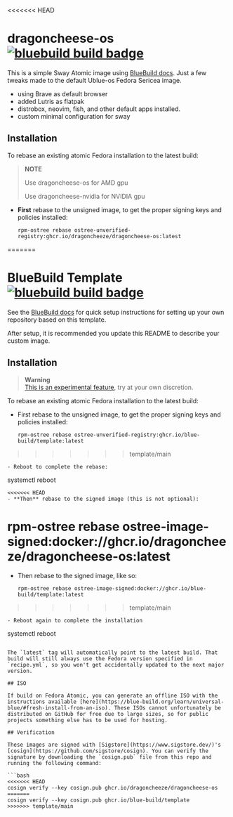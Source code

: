 <<<<<<< HEAD
# dragoncheese-os &nbsp; [![bluebuild build badge](https://github.com/dragoncheeze/dragoncheese-os/actions/workflows/build.yml/badge.svg)](https://github.com/dragoncheeze/dragoncheese-os/actions/workflows/build.yml)

This is a simple Sway Atomic image using [BlueBuild docs](https://blue-build.org/how-to/setup/).
Just a few tweaks made to the default Ublue-os Fedora Sericea image.
 - using Brave as default browser
 - added Lutris as flatpak
 - distrobox, neovim, fish, and other default apps installed.
 - custom minimal configuration for sway


## Installation

To rebase an existing atomic Fedora installation to the latest build:

> **NOTE**
>
> Use dragoncheese-os for AMD gpu
>
> Use dragoncheese-nvidia for NVIDIA gpu


- **First** rebase to the unsigned image, to get the proper signing keys and policies installed:
  ```
  rpm-ostree rebase ostree-unverified-registry:ghcr.io/dragoncheeze/dragoncheese-os:latest
=======
# BlueBuild Template &nbsp; [![bluebuild build badge](https://github.com/blue-build/template/actions/workflows/build.yml/badge.svg)](https://github.com/blue-build/template/actions/workflows/build.yml)

See the [BlueBuild docs](https://blue-build.org/how-to/setup/) for quick setup instructions for setting up your own repository based on this template.

After setup, it is recommended you update this README to describe your custom image.

## Installation

> **Warning**  
> [This is an experimental feature](https://www.fedoraproject.org/wiki/Changes/OstreeNativeContainerStable), try at your own discretion.

To rebase an existing atomic Fedora installation to the latest build:

- First rebase to the unsigned image, to get the proper signing keys and policies installed:
  ```
  rpm-ostree rebase ostree-unverified-registry:ghcr.io/blue-build/template:latest
>>>>>>> template/main
  ```
- Reboot to complete the rebase:
  ```
  systemctl reboot
  ```
<<<<<<< HEAD
- **Then** rebase to the signed image (this is not optional):
  ```
  rpm-ostree rebase ostree-image-signed:docker://ghcr.io/dragoncheeze/dragoncheese-os:latest
=======
- Then rebase to the signed image, like so:
  ```
  rpm-ostree rebase ostree-image-signed:docker://ghcr.io/blue-build/template:latest
>>>>>>> template/main
  ```
- Reboot again to complete the installation
  ```
  systemctl reboot
  ```

The `latest` tag will automatically point to the latest build. That build will still always use the Fedora version specified in `recipe.yml`, so you won't get accidentally updated to the next major version.

## ISO

If build on Fedora Atomic, you can generate an offline ISO with the instructions available [here](https://blue-build.org/learn/universal-blue/#fresh-install-from-an-iso). These ISOs cannot unfortunately be distributed on GitHub for free due to large sizes, so for public projects something else has to be used for hosting.

## Verification

These images are signed with [Sigstore](https://www.sigstore.dev/)'s [cosign](https://github.com/sigstore/cosign). You can verify the signature by downloading the `cosign.pub` file from this repo and running the following command:

```bash
<<<<<<< HEAD
cosign verify --key cosign.pub ghcr.io/dragoncheeze/dragoncheese-os
=======
cosign verify --key cosign.pub ghcr.io/blue-build/template
>>>>>>> template/main
```
